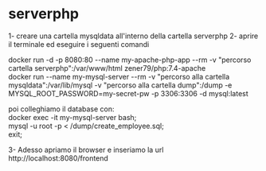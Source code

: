 # serverphp
1- creare una cartella mysqldata all'interno della cartella serverphp
2- aprire il terminale ed eseguire i seguenti comandi

docker run -d -p 8080:80 --name my-apache-php-app --rm  -v "percorso cartella serverphp":/var/www/html zener79/php:7.4-apache<br>
docker run --name my-mysql-server --rm -v "percorso alla cartella mysqldata":/var/lib/mysql -v "percorso alla cartella dump":/dump -e MYSQL_ROOT_PASSWORD=my-secret-pw -p 3306:3306 -d mysql:latest<br>

poi colleghiamo il database con:<br>
docker exec -it my-mysql-server bash;<br>
mysql -u root -p < /dump/create_employee.sql;<br>
exit;

3- Adesso apriamo il browser e inseriamo la url http://localhost:8080/frontend 
